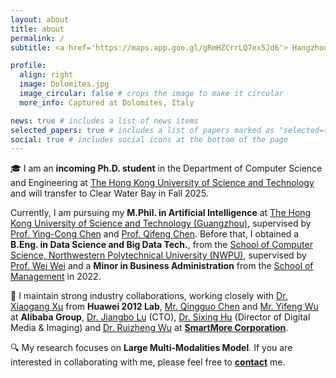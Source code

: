 ```yaml
---
layout: about
title: about
permalink: /
subtitle: <a href='https://maps.app.goo.gl/gRmHZCrrLQ7ex5Jd6'> Hangzhou, China </a>

profile:
  align: right
  image: Dolomites.jpg
  image_circular: false # crops the image to make it circular
  more_info: Captured at Dolomites, Italy

news: true # includes a list of news items
selected_papers: true # includes a list of papers marked as "selected={true}"
social: true # includes social icons at the bottom of the page
---
```


🎓 I am an **incoming Ph.D. student** in the Department of Computer Science and Engineering at [The Hong Kong University of Science and Technology](https://www.hkust.edu.hk/) and will transfer to Clear Water Bay in Fall 2025.

Currently, I am pursuing my __M.Phil. in Artificial Intelligence__ at [The Hong Kong University of Science and Technology (Guangzhou)](https://www.hkust-gz.edu.cn/), supervised by [Prof. Ying-Cong Chen](https://www.yingcong.me/) and [Prof. Qifeng Chen](https://cqf.io/). Before that, I obtained a __B.Eng. in Data Science and Big Data Tech.__, from the [School of Computer Science, Northwestern Polytechnical University (NWPU)](https://jsj.nwpu.edu.cn/), supervised by [Prof. Wei Wei](https://teacher.nwpu.edu.cn/weiwei.html) and a __Minor in Business Administration__ from the [School of Management](https://som.nwpu.edu.cn/) in 2022.

💼 I maintain strong industry collaborations, working closely with [Dr. Xiaogang Xu](https://xuxiaogang.com/) from __Huawei 2012 Lab__, [Mr. Qingguo Chen](https://scholar.google.com/citations?hl=en&user=GlqRHLcAAAAJ&view_op=list_works&sortby=pubdate) and [Mr. Yifeng Wu](https://openreview.net/profile?id=~Yi-Feng_Wu2) at __Alibaba Group__, [Dr. Jiangbo Lu](https://sites.google.com/site/jiangbolu/) (CTO), [Dr. Sixing Hu](https://david-husx.github.io/) (Director of Digital Media & Imaging) and [Dr. Ruizheng Wu](https://scholar.google.com/citations?user=OOagpAcAAAAJ&hl=en) at [__SmartMore Corporation__](https://global.smartmore.com/).

🔍 My research focuses on __Large Multi-Modalities Model__. If you are interested in collaborating with me, please feel free to [**contact**](mailto:jtang092@connect.hkust-gz.edu.cn) me.
